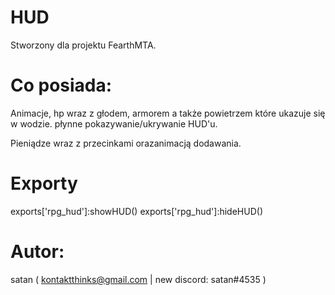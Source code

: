 # HUD
Stworzony dla projektu FearthMTA.

# Co posiada:
Animacje,
hp wraz z głodem, armorem a także powietrzem które ukazuje się w wodzie.
płynne pokazywanie/ukrywanie HUD'u.

Pieniądze wraz z przecinkami orazanimacją dodawania.

# Exporty
exports['rpg_hud']:showHUD()
exports['rpg_hud']:hideHUD()

# Autor:
satan ( kontaktthinks@gmail.com | new discord: satan#4535 )
